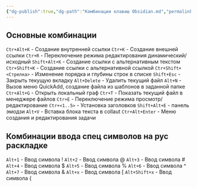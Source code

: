 ```yaml
---
{"dg-publish":true,"dg-path":"Комбинации клавиш Obsidian.md","permalink":"/kombinaczii-klavish-obsidian/"}
---
```


## Основные комбинации

`Сtr+Alt+K` - Создание внутренней ссылки
`Сtr+K` - Создание внешней ссылки
`Сtr+R` - Переключение режима редактирования динамический/исходный
`Shift+Alt+K` - Создание ссылки с альтернативным текстом
`Сtr+Shift+K` - Создание ссылки с альтернативной ссылкой
`Сtr+Shift+<Стрелка>` - Изменение порядка и глубины строк в списке
`Shift+Esc` - Закрыть текущую вкладку
`Alt+Delete` - Удалить текущий файл
`Alt+N` - Вызов меню QuickAdd, создание файла из шаблонов в заданной папке
`Сtr+Alt+G` - Открыть локальный граф 
`Сtr+T` - Показать текущий файл в менеджере файлов 
`Сtr+E` - Переключение режима просмотр/редактирование
`Сtr+<1..5>` - Установка заголовков 
`Shift+Alt+E` - панель эмодзи
`Alt+V` - Вставка блока текста в collaut
`Сtr+Alt+Enter` - Меню создания и редактирования задачи

## Комбинации ввода спец символов на рус раскладке
`Alt+1` - Ввод символа !
`Alt+2` - Ввод символа @
`Alt+3` - Ввод символа #
`Alt+4` - Ввод символа $
`Alt+5` - Ввод символа %
`Alt+6` - Ввод символа ^
`Alt+7` - Ввод символа &
`Alt+х` - Ввод символа \[ 
`Alt+Shift+х` - Ввод символа \{

